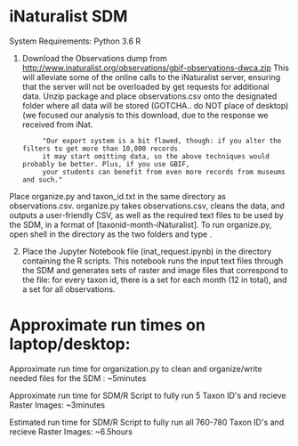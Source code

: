 # iNaturalist SDM 

System Requirements:
    Python 3.6
    R 
    

1. Download the Observations dump from http://www.inaturalist.org/observations/gbif-observations-dwca.zip This will alleviate some of the online calls to the iNaturalist server, ensuring that the server will not be overloaded by get requests for additional data. Unzip package and place observations.csv onto the designated folder where all data will be stored (GOTCHA.. do NOT place of desktop) (we focused our analysis to this download, due to the response we received from iNat. 
            
            "Our export system is a bit flawed, though: if you alter the filters to get more than 10,000 records
            it may start omitting data, so the above techniques would probably be better. Plus, if you use GBIF, 
            your students can benefit from even more records from museums and such."
            
Place organize.py and taxon_id.txt in the same directory as observations.csv. organize.py takes observations.csv, cleans the data, and outputs a user-friendly CSV, as well as the required text files to be used by the SDM, in a format of [taxonid-month-iNaturalist]. To run organize.py, open shell in the directory as the two folders and type <python organize.py>.

2. Place the Jupyter Notebook file (inat_request.ipynb) in the directory containing the R scripts. This notebook runs the input text files through the SDM and generates sets of raster and image files that correspond to the file: for every taxon id, there is a set for each month (12 in total), and a set for all observations.





# Approximate run times on laptop/desktop:
Approximate run time for organization.py to clean and organize/write needed files for the SDM : ~5minutes

Approximate run time for SDM/R Script to fully run 5 Taxon ID's and recieve Raster Images: ~3minutes

Estimated run time for SDM/R Script to fully run all 760-780 Taxon ID's and recieve Raster Images: ~6.5hours
